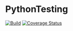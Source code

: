 # PythonTesting
[![Build](https://github.com/TommasoBerlaffa/PythonTesting/actions/workflows/newmain.yml/badge.svg)](https://github.com/TommasoBerlaffa/PythonTesting/actions/workflows/newmain.yml)
[![Coverage Status](https://coveralls.io/repos/github/TommasoBerlaffa/PythonTesting/badge.svg)](https://coveralls.io/github/TommasoBerlaffa/PythonTesting)
